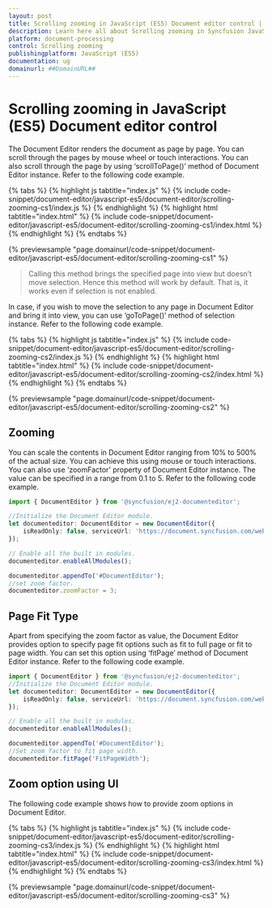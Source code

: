 ```yaml
---
layout: post
title: Scrolling zooming in JavaScript (ES5) Document editor control | Syncfusion
description: Learn here all about Scrolling zooming in Syncfusion JavaScript (ES5) Document editor control of Syncfusion Essential JS 2 and more.
platform: document-processing
control: Scrolling zooming 
publishingplatform: JavaScript (ES5)
documentation: ug
domainurl: ##DomainURL##
---
```


# Scrolling zooming in JavaScript (ES5) Document editor control

The Document Editor renders the document as page by page. You can scroll through the pages by mouse wheel or touch interactions. You can also scroll through the page by using ‘scrollToPage()’ method of Document Editor instance. Refer to the following code example.

{% tabs %}
{% highlight js tabtitle="index.js" %}
{% include code-snippet/document-editor/javascript-es5/document-editor/scrolling-zooming-cs1/index.js %}
{% endhighlight %}
{% highlight html tabtitle="index.html" %}
{% include code-snippet/document-editor/javascript-es5/document-editor/scrolling-zooming-cs1/index.html %}
{% endhighlight %}
{% endtabs %}

{% previewsample "page.domainurl/code-snippet/document-editor/javascript-es5/document-editor/scrolling-zooming-cs1" %}

> Calling this method brings the specified page into view but doesn’t move selection. Hence this method will work by default. That is, it works even if selection is not enabled.

In case, if you wish to move the selection to any page in Document Editor and bring it into view, you can use ‘goToPage()’ method of selection instance. Refer to the following code example.

{% tabs %}
{% highlight js tabtitle="index.js" %}
{% include code-snippet/document-editor/javascript-es5/document-editor/scrolling-zooming-cs2/index.js %}
{% endhighlight %}
{% highlight html tabtitle="index.html" %}
{% include code-snippet/document-editor/javascript-es5/document-editor/scrolling-zooming-cs2/index.html %}
{% endhighlight %}
{% endtabs %}

{% previewsample "page.domainurl/code-snippet/document-editor/javascript-es5/document-editor/scrolling-zooming-cs2" %}

## Zooming

You can scale the contents in Document Editor ranging from 10% to 500% of the actual size. You can achieve this using mouse or touch interactions. You can also use ‘zoomFactor’ property of Document Editor instance. The value can be specified in a range from 0.1 to 5. Refer to the following code example.

```ts
import { DocumentEditor } from '@syncfusion/ej2-documenteditor';

//Initialize the Document Editor module.
let documenteditor: DocumentEditor = new DocumentEditor({
    isReadOnly: false, serviceUrl: 'https://document.syncfusion.com/web-services/docx-editor/api/documenteditor/'
});

// Enable all the built in modules.
documenteditor.enableAllModules();

documenteditor.appendTo('#DocumentEditor');
//set zoom factor.
documenteditor.zoomFactor = 3;
```

## Page Fit Type

Apart from specifying the zoom factor as value, the Document Editor provides option to specify page fit options such as fit to full page or fit to page width. You can set this option using ‘fitPage’ method of Document Editor instance. Refer to the following code example.

```ts
import { DocumentEditor } from '@syncfusion/ej2-documenteditor';
//Initialize the Document Editor module.
let documenteditor: DocumentEditor = new DocumentEditor({
    isReadOnly: false, serviceUrl: 'https://document.syncfusion.com/web-services/docx-editor/api/documenteditor/'
});

// Enable all the built in modules.
documenteditor.enableAllModules();

documenteditor.appendTo('#DocumentEditor');
//Set zoom factor to fit page width.
documenteditor.fitPage('FitPageWidth');
```

## Zoom option using UI

The following code example shows how to provide zoom options in Document Editor.

{% tabs %}
{% highlight js tabtitle="index.js" %}
{% include code-snippet/document-editor/javascript-es5/document-editor/scrolling-zooming-cs3/index.js %}
{% endhighlight %}
{% highlight html tabtitle="index.html" %}
{% include code-snippet/document-editor/javascript-es5/document-editor/scrolling-zooming-cs3/index.html %}
{% endhighlight %}
{% endtabs %}

{% previewsample "page.domainurl/code-snippet/document-editor/javascript-es5/document-editor/scrolling-zooming-cs3" %}
